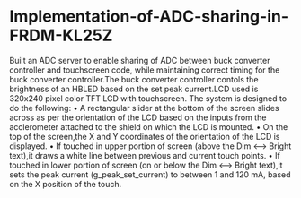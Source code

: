 # Implementation-of-ADC-sharing-in-FRDM-KL25Z
Built an ADC server to enable sharing of ADC between buck converter controller and touchscreen code, while maintaining correct timing for the buck converter controller.The buck converter controller contols the brightness of an HBLED based on the set peak current.LCD used is 320x240 pixel color TFT LCD with touchscreen. The system is designed to do the following:
• A rectangular slider at the bottom of the screen slides across as per the orientation of the LCD based on the inputs from the       acclerometer attached to the shield on which the LCD is mounted. 
• On the top of the screen,the X and Y coordinates of the orientation of the LCD is displayed.
• If touched in upper portion of screen (above the Dim <--> Bright text),it draws a white line between previous and current touch     points.
• If touched in lower portion of screen (on or below the Dim <--> Bright text),it sets the peak current (g_peak_set_current) to       between 1 and 120 mA, based on the X position of the touch.

